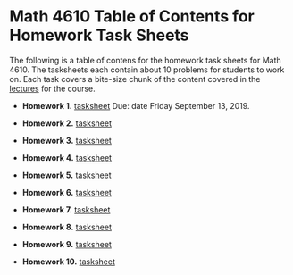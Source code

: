 # Math 4610 Table of Contents for Homework Task Sheets

The following is a table of contens for the homework task sheets for Math 4610.
The tasksheets each contain about 10 problems for students to work on. Each
task covers a bite-size chunk of the content covered in the
[lectures](https://jvkoebbe.github.io/math4610/lectures/toc_lectures) for the
course.

  * **Homework 1.** [tasksheet](https://jvkoebbe.github.io/math4610/tasksheets/html/tasksheet_01.html) Due: date Friday September 13, 2019.

  * **Homework 2.**
   [tasksheet](https://jvkoebbe.github.io/math4610/tasksheets/html/tasksheet_02.html)

  * **Homework 3.**
   [tasksheet](https://jvkoebbe.github.io/math4610/tasksheets/html/tasksheet_03.html)

  * **Homework 4.**
   [tasksheet](https://jvkoebbe.github.io/math4610/tasksheets/html/tasksheet_04.html)

  * **Homework 5.**
   [tasksheet](https://jvkoebbe.github.io/math4610/tasksheets/html/tasksheet_05.html)

  * **Homework 6.**
   [tasksheet](https://jvkoebbe.github.io/math4610/tasksheets/html/tasksheet_06.html)

  * **Homework 7.**
   [tasksheet](https://jvkoebbe.github.io/math4610/tasksheets/html/tasksheet_07.html)

  * **Homework 8.**
   [tasksheet](https://jvkoebbe.github.io/math4610/tasksheets/html/tasksheet_08.html)

  * **Homework 9.**
   [tasksheet](https://jvkoebbe.github.io/math4610/tasksheets/html/tasksheet_09.html)

  * **Homework 10.**
   [tasksheet](https://jvkoebbe.github.io/math4610/tasksheets/html/tasksheet_10.html)

